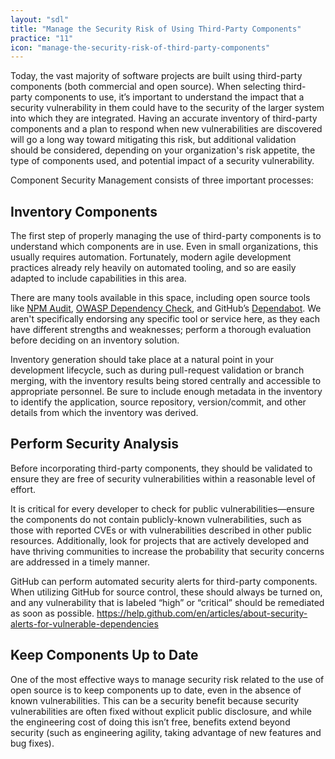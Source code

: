 ```yaml
---
layout: "sdl"
title: "Manage the Security Risk of Using Third-Party Components"
practice: "11"
icon: "manage-the-security-risk-of-third-party-components"
---
```


Today, the vast majority of software projects are built using third-party components (both
commercial and open source). When selecting third-party components to use, it’s important
to understand the impact that a security vulnerability in them could have to the security of
the larger system into which they are integrated. Having an accurate inventory of third-party
components and a plan to respond when new vulnerabilities are discovered will go a long
way toward mitigating this risk, but additional validation should be considered, depending on
your organization's risk appetite, the type of components used, and potential impact of a
security vulnerability.

Component Security Management consists of three important processes:

## Inventory Components
The first step of properly managing the use of third-party components is to understand
which components are in use. Even in small organizations, this usually requires automation.
Fortunately, modern agile development practices already rely heavily on automated tooling,
and so are easily adapted to include capabilities in this area.

There are many tools available in this space, including open source tools like [NPM Audit](https://docs.npmjs.com/cli/audit),
[OWASP Dependency Check](https://owasp.org/www-project-dependency-check/), and GitHub’s [Dependabot](https://dependabot.com/). We aren't specifically endorsing
any specific tool or service here, as they each have different strengths and weaknesses;
perform a thorough evaluation before deciding on an inventory solution.

Inventory generation should take place at a natural point in your development lifecycle, such
as during pull-request validation or branch merging, with the inventory results being stored
centrally and accessible to appropriate personnel. Be sure to include enough metadata in
the inventory to identify the application, source repository, version/commit, and other details
from which the inventory was derived.

## Perform Security Analysis
Before incorporating third-party components, they should be validated to ensure they are
free of security vulnerabilities within a reasonable level of effort.

It is critical for every developer to check for public vulnerabilities—ensure the components
do not contain publicly-known vulnerabilities, such as those with reported CVEs or with
vulnerabilities described in other public resources. Additionally, look for projects that are
actively developed and have thriving communities to increase the probability that security
concerns are addressed in a timely manner.

GitHub can perform automated security alerts for third-party components. When utilizing
GitHub for source control, these should always be turned on, and any vulnerability that is
labeled “high” or “critical” should be remediated as soon as possible.
<https://help.github.com/en/articles/about-security-alerts-for-vulnerable-dependencies>

## Keep Components Up to Date
One of the most effective ways to manage security risk related to the use of open source is
to keep components up to date, even in the absence of known vulnerabilities. This can be a
security benefit because security vulnerabilities are often fixed without explicit public
disclosure, and while the engineering cost of doing this isn’t free, benefits extend beyond
security (such as engineering agility, taking advantage of new features and bug fixes).